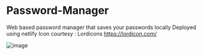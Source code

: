 # Password-Manager
 Web based password manager that saves your passwords locally
 Deployed using netlify
 Icon courtesy : Lordicons https://lordicon.com/

 ![image](https://github.com/DebjitPal9/Password-Manager/assets/63508896/219cb851-0f23-4193-9198-8d81439100f1)

